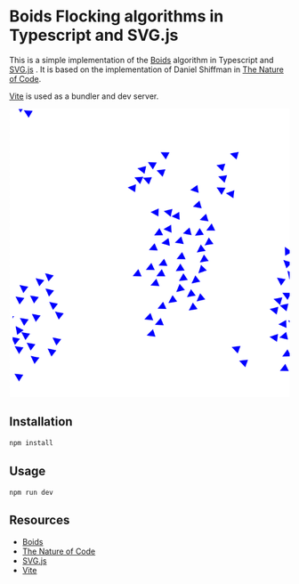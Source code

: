 # Boids Flocking algorithms in Typescript and SVG.js

This is a simple implementation of the [Boids](https://www.red3d.com/cwr/boids/) algorithm in Typescript and [SVG.js](https://svgjs.com/docs/3.0/) . It is based on the implementation of Daniel Shiffman in [The Nature of Code](https://natureofcode.com/autonomous-agents/#flocking).

[Vite](https://vitejs.dev/) is used as a bundler and dev server.

![screenshot of boids implemented in svg.js](public/boids-screenshots.png)

## Installation

```bash
npm install
```

## Usage

```bash
npm run dev
```

## Resources

- [Boids](https://www.red3d.com/cwr/boids/)
- [The Nature of Code](https://natureofcode.com/autonomous-agents/#flocking)
- [SVG.js](https://svgjs.dev/docs/3.0/)
- [Vite](https://vitejs.dev/)
